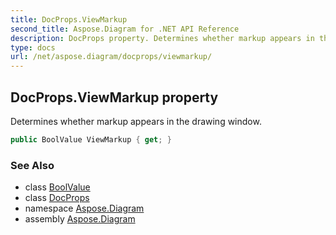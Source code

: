 ```yaml
---
title: DocProps.ViewMarkup
second_title: Aspose.Diagram for .NET API Reference
description: DocProps property. Determines whether markup appears in the drawing window
type: docs
url: /net/aspose.diagram/docprops/viewmarkup/
---
```

## DocProps.ViewMarkup property

Determines whether markup appears in the drawing window.

```csharp
public BoolValue ViewMarkup { get; }
```

### See Also

* class [BoolValue](../../boolvalue/)
* class [DocProps](../)
* namespace [Aspose.Diagram](../../docprops/)
* assembly [Aspose.Diagram](../../../)


